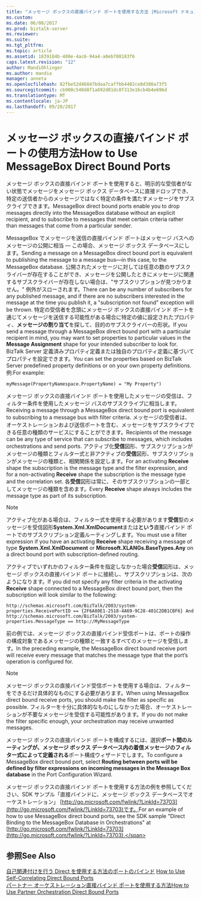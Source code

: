```yaml
---
title: "メッセージ ボックスの直接バインド ポートを使用する方法 |Microsoft ドキュメント"
ms.custom: 
ms.date: 06/08/2017
ms.prod: biztalk-server
ms.reviewer: 
ms.suite: 
ms.tgt_pltfrm: 
ms.topic: article
ms.assetid: 1839184b-408e-4ac6-94a4-a0eb708183f6
caps.latest.revision: "12"
author: MandiOhlinger
ms.author: mandia
manager: anneta
ms.openlocfilehash: 82fbe52d46847bdaa7caffbb4402ce8d380a73f5
ms.sourcegitcommit: cb908c540d8f1a692d01dc8f313e16cb4b4e696d
ms.translationtype: MT
ms.contentlocale: ja-JP
ms.lasthandoff: 09/20/2017
---
```

# <a name="how-to-use-messagebox-direct-bound-ports"></a><span data-ttu-id="03573-102">メッセージ ボックスの直接バインド ポートの使用方法</span><span class="sxs-lookup"><span data-stu-id="03573-102">How to Use MessageBox Direct Bound Ports</span></span>
<span data-ttu-id="03573-103">メッセージ ボックスの直接バインド ポートを使用すると、明示的な受信者がない状態でメッセージをメッセージ ボックス データベースに直接ドロップでき、特定の送信者からのメッセージではなく特定の条件を満たすメッセージをサブスクライブできます。</span><span class="sxs-lookup"><span data-stu-id="03573-103">MessageBox direct bound ports enable you to drop messages directly into the MessageBox database without an explicit recipient, and to subscribe to messages that meet certain criteria rather than messages that come from a particular sender.</span></span>  
  
 <span data-ttu-id="03573-104">MessageBox でメッセージを送信の直接バインド ポートはメッセージ バスへのメッセージの公開に相当 — この場合、メッセージ ボックス データベースにします。</span><span class="sxs-lookup"><span data-stu-id="03573-104">Sending a message on a MessageBox direct bound port is equivalent to publishing the message to a message bus—in this case, to the MessageBox database.</span></span> <span data-ttu-id="03573-105">公開されたメッセージに対しては任意の数のサブスクライバーが存在することができ、メッセージを公開したときにメッセージに関連するサブスクライバーが存在しない場合は、"サブスクリプションが見つかりません。" 例外がスローされます。</span><span class="sxs-lookup"><span data-stu-id="03573-105">There can be any number of subscribers for any published message, and if there are no subscribers interested in the message at the time you publish it, a "subscription not found" exception will be thrown.</span></span> <span data-ttu-id="03573-106">特定の受信者を念頭にメッセージ ボックスの直接バインド ポートを通じてメッセージを送信する可能性がある場合に特定の値に設定されたプロパティ、**メッセージの割り当て**を探して、目的のサブスクライバーの形状。</span><span class="sxs-lookup"><span data-stu-id="03573-106">If you send a message through a MessageBox direct bound port with a particular recipient in mind, you may want to set properties to particular values in the **Message Assignment** shape for your intended subscriber to look for.</span></span> <span data-ttu-id="03573-107">BizTalk Server 定義済みプロパティ定義または独自のプロパティ定義に基づいてプロパティを設定できます。</span><span class="sxs-lookup"><span data-stu-id="03573-107">You can set the properties based on BizTalk Server predefined property definitions or on your own property definitions.</span></span> <span data-ttu-id="03573-108">例:</span><span class="sxs-lookup"><span data-stu-id="03573-108">For example:</span></span>  
  
```  
myMessage(PropertyNamespace.PropertyName) = "My Property")  
```  
  
 <span data-ttu-id="03573-109">メッセージ ボックスの直接バインド ポートを使用したメッセージの受信は、フィルター条件を使用したメッセージ バスのサブスクライブに相当します。</span><span class="sxs-lookup"><span data-stu-id="03573-109">Receiving a message through a MessageBox direct bound port is equivalent to subscribing to a message bus with filter criteria.</span></span> <span data-ttu-id="03573-110">メッセージの受信者は、オーケストレーションおよび送信ポートを含む、メッセージをサブスクライブできる任意の種類のサービスにすることができます。</span><span class="sxs-lookup"><span data-stu-id="03573-110">Recipients of the message can be any type of service that can subscribe to messages, which includes orchestrations and send ports.</span></span> <span data-ttu-id="03573-111">アクティブ化**受信**図形、サブスクリプションがメッセージの種類とフィルター式と非アクティブの**受信**図形、サブスクリプションがメッセージの種類と、相関関係を設定します。</span><span class="sxs-lookup"><span data-stu-id="03573-111">For an activating **Receive** shape the subscription is the message type and the filter expression, and for a non-activating **Receive** shape the subscription is the message type and the correlation set.</span></span> <span data-ttu-id="03573-112">各**受信**図形は常に、そのサブスクリプションの一部としてメッセージの種類を含めます。</span><span class="sxs-lookup"><span data-stu-id="03573-112">Every **Receive** shape always includes the message type as part of its subscription.</span></span>  
  
> [!NOTE]
>  <span data-ttu-id="03573-113">アクティブ化がある場合は、フィルター式を使用する必要があります**受信**型のメッセージを受信図形**System.Xml.XmlDocument**または**という**直接バインド ポートでのサブスクリプション定義ルーティングします。</span><span class="sxs-lookup"><span data-stu-id="03573-113">You must use a filter expression if you have an activating **Receive** shape receiving a message of type **System.Xml.XmlDocument** or **Microsoft.XLANGs.BaseTypes.Any** on a direct bound port with subscription-defined routing.</span></span>  
  
 <span data-ttu-id="03573-114">アクティブでいずれかのフィルター条件を指定しなかった場合**受信**図形は、メッセージ ボックスの直接バインド ポートに接続し、サブスクリプションは、次のようになります。</span><span class="sxs-lookup"><span data-stu-id="03573-114">If you did not specify any filter criteria in the activating **Receive** shape connected to a MessageBox direct bound port, then the subscription will look similar to the following:</span></span>  
  
```  
http://schemas.microsoft.com/BizTalk/2003/system-properties.ReceivePortID == {2F6A80E1-2518-4A69-9C28-401C2DB1CBF6} And  
http://schemas.microsoft.com/BizTalk/2003/system-properties.MessageType == http://MyMessageType  
```  
  
 <span data-ttu-id="03573-115">前の例では、メッセージ ボックスの直接バインド受信ポートは、ポートの操作の構成対象であるメッセージの種類と一致するすべてのメッセージを受信します。</span><span class="sxs-lookup"><span data-stu-id="03573-115">In the preceding example, the MessageBox direct bound receive port will receive every message that matches the message type that the port’s operation is configured for.</span></span>  
  
> [!NOTE]
>  <span data-ttu-id="03573-116">メッセージ ボックスの直接バインド受信ポートを使用する場合は、フィルターをできるだけ具体的なものにする必要があります。</span><span class="sxs-lookup"><span data-stu-id="03573-116">When using MessageBox direct bound receive ports, you should make the filter as specific as possible.</span></span> <span data-ttu-id="03573-117">フィルターを十分に具体的なものにしなかった場合、オーケストレーションが不要なメッセージを受信する可能性があります。</span><span class="sxs-lookup"><span data-stu-id="03573-117">If you do not make the filter specific enough, your orchestration may receive unwanted messages.</span></span>  
  
 <span data-ttu-id="03573-118">メッセージ ボックスの直接バインド ポートを構成するには、選択**ポート間のルーティングが、メッセージ ボックス データベース内の着信メッセージのフィルター式によって定義される**ポート構成ウィザードでします。</span><span class="sxs-lookup"><span data-stu-id="03573-118">To configure a MessageBox direct bound port, select **Routing between ports will be defined by filter expressions on incoming messages in the Message Box database** in the Port Configuration Wizard.</span></span>  
  
 <span data-ttu-id="03573-119">メッセージ ボックスの直接バインド ポートを使用する方法の例を参照してください、SDK サンプル「直接バインドに、メッセージ ボックス データベースでオーケストレーション」 [http://go.microsoft.com/fwlink/?LinkId=73703](http://go.microsoft.com/fwlink/?LinkId=73703)です。</span><span class="sxs-lookup"><span data-stu-id="03573-119">For an example of how to use MessageBox direct bound ports, see the SDK sample "Direct Binding to the MessageBox Database in Orchestrations" at [http://go.microsoft.com/fwlink/?LinkId=73703](http://go.microsoft.com/fwlink/?LinkId=73703).</span></span>  
  
## <a name="see-also"></a><span data-ttu-id="03573-120">参照</span><span class="sxs-lookup"><span data-stu-id="03573-120">See Also</span></span>  
 <span data-ttu-id="03573-121">[自己関連付けを行う Direct を使用する方法のポートのバインド](../core/how-to-use-self-correlating-direct-bound-ports.md) </span><span class="sxs-lookup"><span data-stu-id="03573-121">[How to Use Self-Correlating Direct Bound Ports](../core/how-to-use-self-correlating-direct-bound-ports.md) </span></span>  
 [<span data-ttu-id="03573-122">パートナー オーケストレーション直接バインド ポートを使用する方法</span><span class="sxs-lookup"><span data-stu-id="03573-122">How to Use Partner Orchestration Direct Bound Ports</span></span>](../core/how-to-use-partner-orchestration-direct-bound-ports.md)